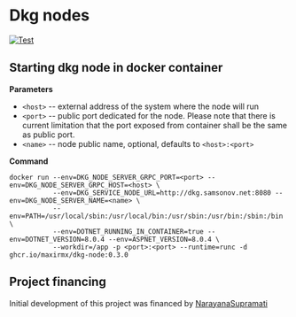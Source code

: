 # Dkg nodes
[![Test](https://github.com/maxirmx/dkg-nodes/actions/workflows/test.yml/badge.svg)](https://github.com/maxirmx/dkg-nodes/actions/workflows/test.yml)


## Starting dkg node in docker container

__Parameters__
* ```<host>``` -- external address of the system where the node will run
* ```<port>``` -- public port dedicated for the node.  Please note that there is current limitation that the port exposed from container shall be the same as public port.
* ```<name>``` -- node public name, optional, defaults to ```<host>:<port>```

__Command__
```
docker run --env=DKG_NODE_SERVER_GRPC_PORT=<port> --env=DKG_NODE_SERVER_GRPC_HOST=<host> \
           --env=DKG_SERVICE_NODE_URL=http://dkg.samsonov.net:8080 --env=DKG_NODE_SERVER_NAME=<name> \
           --env=PATH=/usr/local/sbin:/usr/local/bin:/usr/sbin:/usr/bin:/sbin:/bin \
           --env=DOTNET_RUNNING_IN_CONTAINER=true --env=DOTNET_VERSION=8.0.4 --env=ASPNET_VERSION=8.0.4 \
           --workdir=/app -p <port>:<port> --runtime=runc -d ghcr.io/maxirmx/dkg-node:0.3.0
```

## Project financing
Initial development of this project was financed by [NarayanaSupramati](https://www.github.com/NarayanaSupramati)
